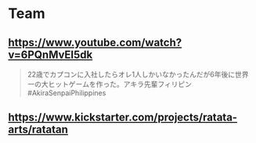 # Team

## https://www.youtube.com/watch?v=6PQnMvEI5dk

> 22歳でカプコンに入社したらオレ1人しかいなかったんだが6年後に世界一の大ヒットゲームを作った。アキラ先輩フィリピン#AkiraSenpaiPhilippines

## https://www.kickstarter.com/projects/ratata-arts/ratatan
